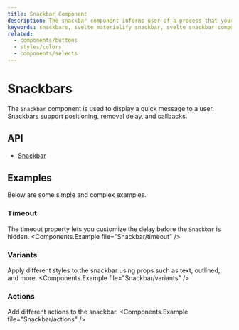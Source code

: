 ```yaml
---
title: Snackbar Component
description: The snackbar component informs user of a process that your application has performed is will perform. It can be temporary and often contains actions.
keywords: snackbars, svelte materialify snackbar, svelte snackbar component
related:
  - components/buttons
  - styles/colors
  - components/selects
---
```


# Snackbars

The `Snackbar` component is used to display a quick message to a user. Snackbars support positioning, removal delay, and callbacks.

## API

- [Snackbar](/api/Snackbar/)

## Examples

Below are some simple and complex examples.

### Timeout

The timeout property lets you customize the delay before the `Snackbar` is hidden.
<Components.Example file="Snackbar/timeout" />

### Variants

Apply different styles to the snackbar using props such as text, outlined, and more.
<Components.Example file="Snackbar/variants" />

### Actions

Add different actions to the snackbar.
<Components.Example file="Snackbar/actions" />
